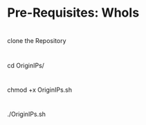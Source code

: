 # Pre-Requisites: WhoIs
#
clone the Repository
#
cd OriginIPs/
#
chmod +x OriginIPs.sh
#
./OriginIPs.sh
